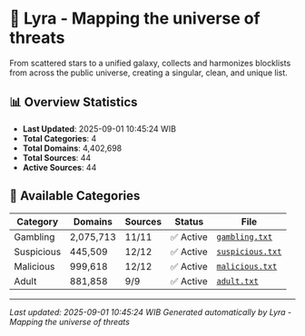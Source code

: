 # 🌌 Lyra - Mapping the universe of threats

From scattered stars to a unified galaxy, collects and harmonizes blocklists from across the public universe, creating a singular, clean, and unique list.

## 📊 Overview Statistics

- **Last Updated**: 2025-09-01 10:45:24 WIB
- **Total Categories**: 4
- **Total Domains**: 4,402,698
- **Total Sources**: 44
- **Active Sources**: 44

## 📂 Available Categories

| Category | Domains | Sources | Status | File |
|----------|---------|---------|--------|------|
| Gambling | 2,075,713 | 11/11 | ✅ Active | [`gambling.txt`](blocklist/gambling.txt) |
| Suspicious | 445,509 | 12/12 | ✅ Active | [`suspicious.txt`](blocklist/suspicious.txt) |
| Malicious | 999,618 | 12/12 | ✅ Active | [`malicious.txt`](blocklist/malicious.txt) |
| Adult | 881,858 | 9/9 | ✅ Active | [`adult.txt`](blocklist/adult.txt) |


---

*Last updated: 2025-09-01 10:45:24 WIB*
*Generated automatically by Lyra - Mapping the universe of threats*
